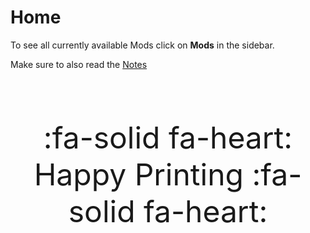 # Home

To see all currently available Mods click on **Mods** in the sidebar.

Make sure to also read the [Notes](notes.md)

<br>
<p style="font-size: 3rem; text-align: center;">:fa-solid fa-heart: Happy Printing :fa-solid fa-heart:</p>
